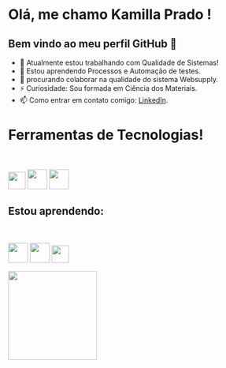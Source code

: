 # Olá, me chamo Kamilla Prado ! 
## Bem vindo ao meu perfil GitHub 👋

- 🔭 Atualmente estou trabalhando com Qualidade de Sistemas!
- 🌱 Estou aprendendo Processos e Automação de testes.
- 👯 procurando colaborar na qualidade do sistema Websupply.
- ⚡ Curiosidade: Sou formada em Ciência dos Materiais.
- 📫 Como entrar em contato comigo: [LinkedIn](https://www.linkedin.com/in/kamillacarvalho).

# Ferramentas de Tecnologias!
<br><br>
<img src="https://cdn.jsdelivr.net/gh/devicons/devicon@latest/icons/javascript/javascript-original.svg" width="35" height="35"/>
<img src="https://cdn.jsdelivr.net/gh/devicons/devicon@latest/icons/html5/html5-original-wordmark.svg" width="40" height="40"/>
<img src="https://cdn.jsdelivr.net/gh/devicons/devicon@latest/icons/css3/css3-original-wordmark.svg" width="40" height="40"/>

## Estou aprendendo: 
<br><br>
<img src="https://cdn.jsdelivr.net/gh/devicons/devicon@latest/icons/github/github-original.svg" width="40" height="40"/>
<img src="https://cdn.jsdelivr.net/gh/devicons/devicon@latest/icons/githubcodespaces/githubcodespaces-original.svg" width="40" height="40" />
<img src="https://cdn.jsdelivr.net/gh/devicons/devicon@latest/icons/vscode/vscode-original.svg" width="35" height="35"/>

<div>
<a href="https://github.com/KamillaQA">
<img loading="lazy" height="180em" src="https://github-readme-stats.vercel.app/api/top-langs/?username=KamillaQA&layout=compact&langs_count=7&theme=dracula"/>
</div>

